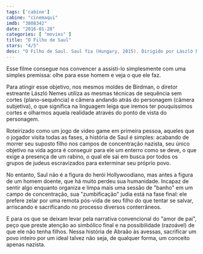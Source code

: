 ```yaml
---
tags: ['cabine']
cabine: "cinemaqui"
imdb: "3808342"
date: "2016-01-28"
categories: [ "movies" ]
title: "O Filho de Saul"
stars: "4/5"
desc: "O Filho de Saul. Saul fia (Hungary, 2015). Dirigido por László Nemes. Escrito por László Nemes, Clara Royer. Com Géza Röhrig, Levente Molnár, Urs Rechn, Todd Charmont, Jerzy Walczak, Gergö Farkas, Balázs Farkas, Sándor Zsótér, Marcin Czarnik."
---
```

Esse filme consegue nos convencer a assisti-lo simplesmente com uma simples premissa: olhe para esse homem e veja o que ele faz.

Para atingir esse objetivo, nos mesmos moldes de Birdman, o diretor estreante László Nemes utiliza as mesmas técnicas de sequência sem cortes (plano-sequência) e câmera andando atrás do personagem (câmera subjetiva), o que significa na linguagem leiga que iremos ter pouquíssimos cortes e olharmos aquela realidade através do ponto de vista do personagem.

Roteirizado como um jogo de video game em primeira pessoa, aqueles que o jogador visita todas as fases, a história de Saul é simples: acabando de morrer seu suposto filho nos campos de concentração nazista, seu único objetivo na vida agora é conseguir para ele um enterro como se deve, o que exige a presença de um rabino, o qual ele sai em busca por todos os grupos de judeus escravizados para exterminar seu próprio povo.

No entanto, Saul não é a figura do herói Hollywoodiano, mas antes a figura de um homem doente, que há muito perdeu sua humanidade. Incapaz de sentir algo enquanto organiza e limpa mais uma sessão de "banho" em um campo de concentração, sua "zumbificação" judia está na fase final: ele prefere zelar por uma remota pós-vida de seu filho do que tentar se salvar, arriscando e sacrificando no processo diversos conterrâneos.

E para os que se deixam levar pela narrativa convencional do "amor de pai", peço que preste atenção ao simbólico final e na possibilidade (razoável) de que ele não tenha filhos. Nessa história de Abraão às avessas, sacrificar um povo inteiro por um ideal talvez não seja, de qualquer forma, um conceito apenas nazista.
